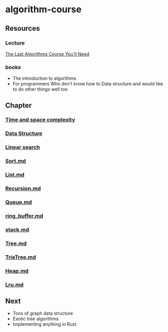 # algorithm-course

## Resources

### Lecture

[The Last Algorithms Course You'll Need](https://frontendmasters.com/courses/algorithms/)

### books

* The introduction to algorithms
* For programmers Who don't know how to Data structure and would like to do other things well too

## Chapter

### [Time and space complexity](Documentation%2FTime%20and%20space%20complexity.md)

### [Data Structure](src%2Fmain%2Fjava%2Fylp%2Falgorithm%2Fcourse%2Falgorithmcourse%2Fdata%2Fstructure%2FData%20Structure.md)

### [Linear search](src%2Fmain%2Fjava%2Fylp%2Falgorithm%2Fcourse%2Falgorithmcourse%2Fsearch%2FREADME.md)

### [Sort.md](src%2Fmain%2Fjava%2Fylp%2Falgorithm%2Fcourse%2Falgorithmcourse%2Fsort%2FSort.md)

### [List.md](src%2Fmain%2Fjava%2Fylp%2Falgorithm%2Fcourse%2Falgorithmcourse%2Fdata%2Flist%2FList.md)

### [Recursion.md](src%2Fmain%2Fjava%2Fylp%2Falgorithm%2Fcourse%2Falgorithmcourse%2Frecursion%2FRecursion.md)

### [Queue.md](src%2Fmain%2Fjava%2Fylp%2Falgorithm%2Fcourse%2Falgorithmcourse%2Fdata%2Flist%2Fqueue%2FQueue.md)

### [ring_buffer.md](src%2Fmain%2Fjava%2Fylp%2Falgorithm%2Fcourse%2Falgorithmcourse%2Fdata%2Flist%2Fring_buffer%2Fring_buffer.md)

### [stack.md](src%2Fmain%2Fjava%2Fylp%2Falgorithm%2Fcourse%2Falgorithmcourse%2Fdata%2Flist%2Fstack%2Fstack.md)

### [Tree.md](src%2Fmain%2Fjava%2Fylp%2Falgorithm%2Fcourse%2Falgorithmcourse%2Fdata%2Ftree%2FTree.md)

### [TrieTree.md](src%2Fmain%2Fjava%2Fylp%2Falgorithm%2Fcourse%2Falgorithmcourse%2Fdata%2FTrieTree%2FTrieTree.md)

### [Heap.md](src%2Fmain%2Fjava%2Fylp%2Falgorithm%2Fcourse%2Falgorithmcourse%2Fdata%2Fheap%2FHeap.md)

### [Lru.md](src%2Fmain%2Fjava%2Fylp%2Falgorithm%2Fcourse%2Falgorithmcourse%2Flru%2FLru.md)

## Next

* Tons of graph data structure
* Exotic tree algorithms
* Implementing anything in Rust
